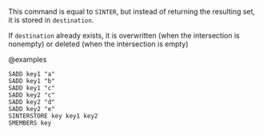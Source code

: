 This command is equal to `SINTER`, but instead of returning the resulting set,
it is stored in `destination`.

If `destination` already exists, it is overwritten (when the intersection is nonempty) or deleted (when the intersection is empty)

@examples

```cli
SADD key1 "a"
SADD key1 "b"
SADD key1 "c"
SADD key2 "c"
SADD key2 "d"
SADD key2 "e"
SINTERSTORE key key1 key2
SMEMBERS key
```
